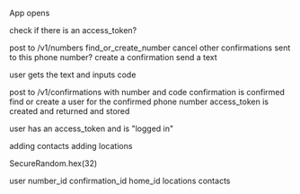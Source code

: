 
App opens 

check if there is an access_token?

post to /v1/numbers
  find_or_create_number
  cancel other confirmations sent to this phone number?
  create a confirmation
  send a text
  
user gets the text and inputs code

post to /v1/confirmations with number and code
  confirmation is confirmed
  find or create a user for the confirmed phone number
  access_token is created and returned and stored
  
  
user has an access_token and is "logged in"

adding contacts
adding locations


SecureRandom.hex(32)


  
user
  number_id
  confirmation_id
  home_id
  locations
  contacts      
  
